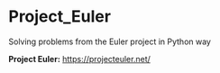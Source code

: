 # Project_Euler
Solving problems from the Euler project in Python way

<b>Project Euler:</b> https://projecteuler.net/
